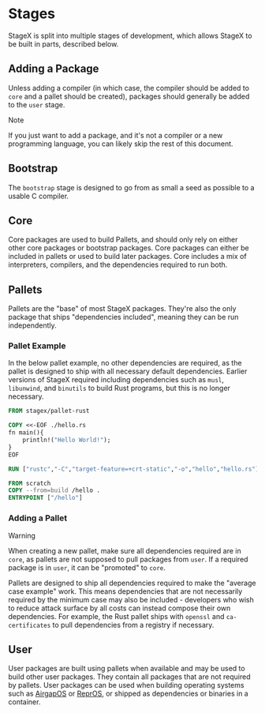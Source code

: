 # Stages

StageX is split into multiple stages of development, which allows StageX to be
built in parts, described below.

## Adding a Package

Unless adding a compiler (in which case, the compiler should be added to `core`
and a pallet should be created), packages should generally be added to the
`user` stage.

> [!NOTE]
If you just want to add a package, and it's not a compiler or a new programming
language, you can likely skip the rest of this document.

## Bootstrap

The `bootstrap` stage is designed to go from as small a seed as possible to a
usable C compiler.

## Core

Core packages are used to build Pallets, and should only rely on either other
core packages or bootstrap packages. Core packages can either be included in
pallets or used to build later packages. Core includes a mix of interpreters,
compilers, and the dependencies required to run both.

## Pallets

Pallets are the "base" of most StageX packages. They're also the only package
that ships "dependencies included", meaning they can be run independently.

### Pallet Example

In the below pallet example, no other dependencies are required, as the pallet
is designed to ship with all necessary default dependencies. Earlier versions
of StageX required including dependencies such as `musl`, `libunwind`, and
`binutils` to build Rust programs, but this is no longer necessary.

```dockerfile
FROM stagex/pallet-rust

COPY <<-EOF ./hello.rs
fn main(){
    println!("Hello World!");
}
EOF

RUN ["rustc","-C","target-feature=+crt-static","-o","hello","hello.rs"]

FROM scratch
COPY --from=build /hello .
ENTRYPOINT ["/hello"]
```

### Adding a Pallet

> [!WARNING]
When creating a new pallet, make sure all dependencies required are in `core`,
as pallets are not supposed to pull packages from `user`. If a required package
is in `user`, it can be "promoted" to `core`.

Pallets are designed to ship all dependencies required to make the "average
case example" work. This means dependencies that are not necessarily required
by the minimum case may also be included - developers who wish to reduce attack
surface by all costs can instead compose their own dependencies. For example,
the Rust pallet ships with `openssl` and `ca-certificates` to pull dependencies
from a registry if necessary.

## User

User packages are built using pallets when available and may be used to build
other user packages. They contain all packages that are not required by
pallets. User packages can be used when building operating systems such as
[AirgapOS] or [ReprOS], or shipped as dependencies or binaries in a container.

[AirgapOS]: https://git.distrust.co/public/airgapos
[ReprOS]: https://codeberg.org/stagex/repros
